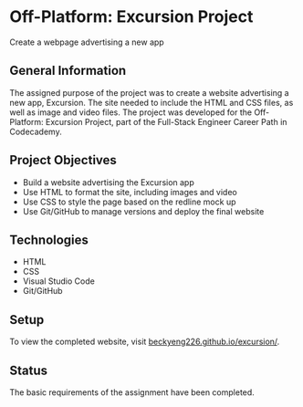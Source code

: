# Off-Platform: Excursion Project
Create a webpage advertising a new app

## General Information
The assigned purpose of the project was to create a website advertising a new app, Excursion.  The site needed to include the HTML and
CSS files, as well as image and video files.
The project was developed for the Off-Platform: Excursion Project, part of the Full-Stack Engineer Career Path in Codecademy.

## Project Objectives
- Build a website advertising the Excursion app
- Use HTML to format the site, including images and video
- Use CSS to style the page based on the redline mock up
- Use Git/GitHub to manage versions and deploy the final website

## Technologies
- HTML
- CSS
- Visual Studio Code
- Git/GitHub

## Setup
To view the completed website, visit [beckyeng226.github.io/excursion/](https://beckyeng226.github.io/excursion).

## Status
The basic requirements of the assignment have been completed.
